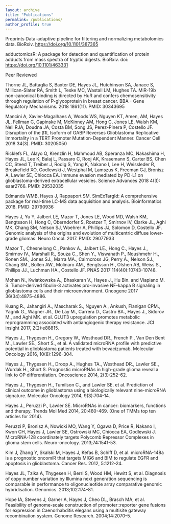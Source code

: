 ```yaml
---
layout: archive
title: "Publications"
permalink: /publications/
author_profile: true
---
```

Preprints
Data-adaptive pipeline for filtering and normalizing metabolomics data. BioRxiv. https://doi.org/10.1101/387365

adductomicsR: A package for detection and quantification of protein adducts from mass spectra of tryptic digests. BioRxiv. doi: https://doi.org/10.1101/463331

Peer Reviewed

Thorne JL, Battaglia S, Baxter DE, Hayes JL, Hutchinson SA, Janace S, Millican-Slater RA, Smith L, Teske MC, Wastall LM, Hughes TA. MiR-19b non-canonical binding is directed by HuR and confers chemosensitivity through regulation of P-glycoprotein in breast cancer. BBA - Gene Regulatory Mechanisms. 2018 1861(11). PMID: 30343695 

Mancini A, Xavier-Magalhaes A, Woods WS, Nguyen KT, Amen, AM, Hayes JL, Fellman C, Gapinske M, McKinney AM, Hong C, Jones LE, Walsh KM, Nell RJA, Doudna JA, Costa BM, Song JS, Perez-Pinera P, Costello JF. Disruption of the β1L Isoform of GABP Reverses Glioblastoma Replicative Immortality in a TERT Promoter Mutation-Dependent Manner. Cancer Cell 2018 34(3). PMID: 30205050

Ricklefs FL, Alayo Q, Krenzlin H, Mahmoud AB, Speranza MC, Nakashima H, Hayes JL, Lee K, Balaj L, Passaro C, Rooj AK, Krasemann S, Carter BS, Chen CC, Steed T, Treiber J, Rodig S, Yang K, Nakano I, Lee H, Weissleder R, Breakefield XO, Godlewski J, Westphal M, Lamszus K, Freeman GJ, Bronisz A, Lawler SE, Chiocca EA. Immune evasion mediated by PD-L1 on glioblastoma-derived extracellular vesicles.  Science Advances 2018 4(3): eaar2766. PMID: 29532035

Edmands WMB, Hayes J, Rappaport SM. SimExTargId: A comprehensive package for real-time LC-MS data acquisition and analysis. Bioinformatics 2018. PMID: 29790936

Hayes J, Yu Y, Jalbert LE, Mazor T, Jones LE, Wood MD, Walsh KM, Bengtsson H, Hong C, Oberndorfer S, Roetzer T, Smirnov IV, Clarke JL, Aghi MK, Chang SM, Nelson SJ, Woehrer A, Phillips JJ, Solomon D, Costello JF. Genomic analysis of the origins and evolution of multicentric diffuse lower-grade gliomas. Neuro Oncol. 2017. PMID: 29077933

Mazor T., Chesnelong C., Pankov A., Jalbert LE., Hong C., Hayes J., Smirnov IV., Marshall R., Souza C., Shen Y., Viswanath P., Noushmehr H., Ronen SM., Jones SJ., Marra MA., Cairncross JG, Perry A., Nelson SJ., Chang SM., Bollen AW., Molinaro AM., Bengtsson H., Olshen AB, Weiss S., Phillips JJ., Luchman HA., Costello JF. PNAS 2017 114(40):10743-10748. 

Mohan N., Kwiatkowska A., Bhaskaran V., Hayes J., Hu Bin. and Viapiano M. S. Tumor-derived fibulin-3 activates pro-invasive NF-kappa B signaling in glioblastoma cells and their microenvironment. Oncogene 2017 36(34):4875-4886. 

Kuang R., Jahangiri A., Mascharak S., Nguyen A., Ankush, Flanigan CPM., Yagnik G., Wagner JR., De Lay M., Carrera D., Castro BA., Hayes J., Sidorov M., and Aghi MK. et al. GLUT3 upregulation promotes metabolic reprogramming associated with antiangiogenic therapy resistance. JCI insight 2017, 2(2):e88815.

Hayes J., Thygesen H., Gregory W., Westhead DR., French P., Van Den Bent M., Lawler SE., Short S., et al. A validated microRNA profile with predictive potential in glioblastoma patients treated with bevacizumab. Molecular Oncology 2016, 10(8):1296-304.

Hayes J., Thygesen H., Droop A., Hughes TA., Westhead DR., Lawler SE., Wurdak H., Short S.  Prognostic microRNAs in high-grade glioma reveal a link to OP differentiation. Oncoscience 2014, 2(3):252-62.  

Hayes J., Thygesen H., Tumilson C., and Lawler SE. et al. Prediction of clinical outcome in glioblastoma using a biologically relevant nine-microRNA signature.
Molecular Oncology 2014, 9(3):704-14.

Hayes J., Peruzzi P., Lawler SE. MicroRNAs in cancer: biomarkers, functions and therapy. Trends Mol Med 2014, 20:460-469. (One of TMMs top ten articles for 2014).

Peruzzi P, Bronisz A, Nowicki MO, Wang Y, Ogawa D, Price R, Nakano I, Kwon CH, Hayes J, Lawler SE, Ostrowski MC, Chiocca EA, Godlewski J. MicroRNA-128 coordinately targets Polycomb Repressor Complexes in glioma stem cells. Neuro-oncology. 2013;74:1541-53. 

Kim J, Zhang Y, Skalski M, Hayes J, Kefas B, Schiff D, et al. microRNA-148a is a prognostic oncomiR that targets MIG6 and BIM to regulate EGFR and apoptosis in glioblastoma. Cancer Res. 2012, 5:1212-24.

Hayes JL, Tzika A, Thygesen H, Berri S, Wood HM, Hewitt S, et al. Diagnosis of copy number variation by Illumina next generation sequencing is comparable in performance to oligonucleotide array comparative genomic hybridisation. Genomics. 2013;102:174–81. 

Hope IA, Stevens J, Garner A, Hayes J, Cheo DL, Brasch MA, et al. Feasibility of genome-scale construction of promoter::reporter gene fusions for expression in Caenorhabditis elegans using a multisite gateway recombination system. Genome Research. 2004;14:2070–5. 


